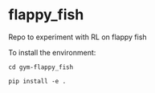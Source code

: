 # flappy_fish
Repo to experiment with RL on flappy fish

To install the environment:

`
cd gym-flappy_fish
`

`
pip install -e .
`
